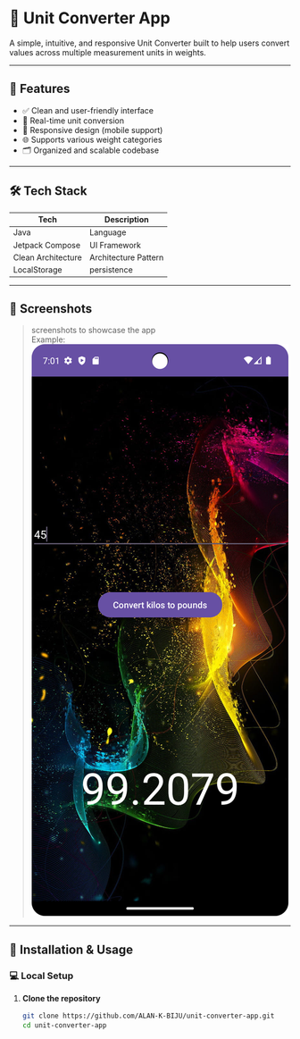 # 📏 Unit Converter App

A simple, intuitive, and responsive Unit Converter built to help users convert values across multiple measurement units in weights.

---

## 🚀 Features

- ✅ Clean and user-friendly interface
- 🔁 Real-time unit conversion
- 📱 Responsive design (mobile support)
- 🌐 Supports various weight categories
- 🗂️ Organized and scalable codebase

---

## 🛠️ Tech Stack

| Tech | Description |
|------|-------------|
|  Java  | Language  |
| Jetpack Compose | UI Framework |
| Clean Architecture | Architecture Pattern |
| LocalStorage | persistence |

---

## 📸 Screenshots

> screenshots to showcase the app  
> Example:
> ![screenshot](screenshots/Screenshot_20250514_190140.png)

---

## 🧪 Installation & Usage

### 💻 Local Setup

1. **Clone the repository**
   ```bash
   git clone https://github.com/ALAN-K-BIJU/unit-converter-app.git
   cd unit-converter-app
